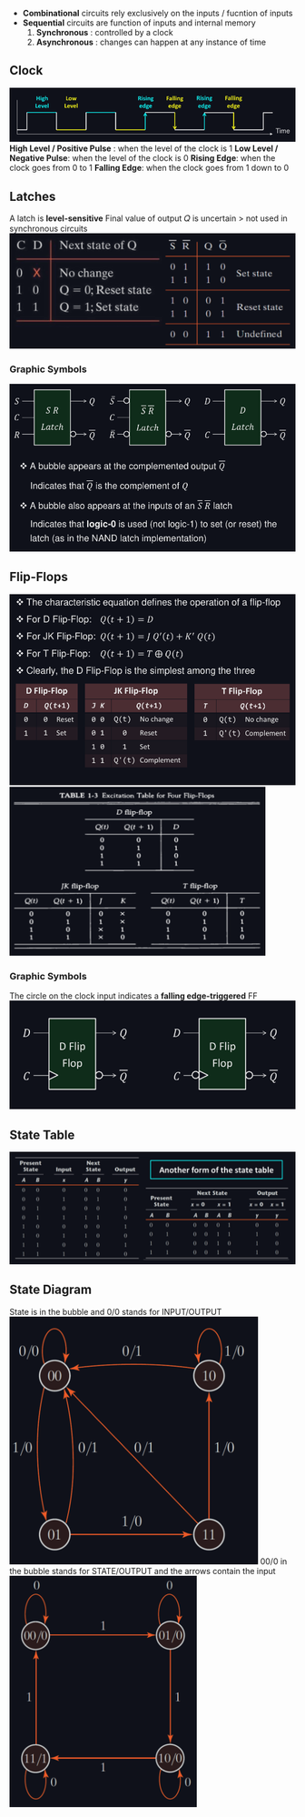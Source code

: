- **Combinational** circuits rely exclusively on the inputs / fucntion of inputs 
- **Sequential** circuits are function of inputs and internal memory
	1. **Synchronous** : controlled by a clock
	2. **Asynchronous** : changes can happen at any instance of time  

## Clock
![](Images/clock.png)
**High Level / Positive Pulse** : when the level of the clock is 1
**Low Level / Negative Pulse**: when the level of the clock is 0
**Rising Edge**: when the clock goes from 0 to 1
**Falling Edge**: when the clock goes from 1 down to 0

## Latches
A latch is **level-sensitive**
Final value of output 𝑄 is uncertain > not used in synchronous circuits
![](Images/latches.png)
### Graphic Symbols
![](Images/latches-graphic.png)
## Flip-Flops
![](Images/Flip-Flops.png)
![](Images/ff-excitation.png)
### Graphic Symbols
The circle on the clock input indicates a **falling edge-triggered** FF
![](Images/ff-graphics.png)

## State Table
![](Images/state-table.png)
## State Diagram
State is in the bubble and 0/0 stands for INPUT/OUTPUT
![](Images/state-diagram1.png)
00/0 in the bubble stands for STATE/OUTPUT and the arrows contain the input
![](Images/state-diagram2.png)